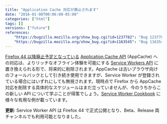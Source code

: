 ```yaml
---
title: "Application Cache 対応が廃止されます"
date: "2016-01-08T00:06:00-05:00"
categories: ["html"]
tags: []
versions: ["future"]
references:
    "https://bugzilla.mozilla.org/show_bug.cgi?id=1237782": "Bug 1237782 - Remove support for appcache"
    "https://bugzilla.mozilla.org/show_bug.cgi?id=1163545": "Bug 1163545 - Bypass AppCache completely when Service Workers supported & registered"
---
```

[Firefox 44 以降廃止予定となっている](https://www.fxsitecompat.com/ja/docs/2015/application-cache-api-has-been-deprecated/) [Application Cache API](https://developer.mozilla.org/ja/docs/Web/HTML/Using_the_application_cache) (AppCache) への対応は、よりリッチなオフライン体験を可能にする [Service Workers API](https://developer.mozilla.org/ja/docs/Web/API/Service_Worker_API) に置き換えられる形で、将来的に削除されます。AppCache は古いブラウザ向けのフォールバックとして引き続き使用できますが、Service Worker が登録されている場合にはいずれにしても無視されます。現時点で Firefox から AppCache 対応を削除する具体的なスケジュールはまだ立っていませんが、今のうちからこの新しい API について学ぶことが得策でしょう。[Service Worker Cookbook](https://serviceworke.rs/) に様々な有用な例が載っています。

**更新**: Service Worker API は Firefox 44 で正式公開となり、Beta、Release 両チャンネルでも利用可能となりました。
